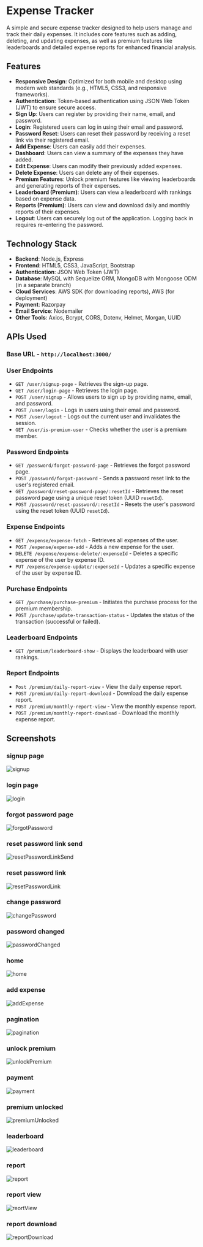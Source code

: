 # Expense Tracker

A simple and secure expense tracker designed to help users manage and track their daily expenses. It includes core features such as adding, deleting, and updating expenses, as well as premium features like leaderboards and detailed expense reports for enhanced financial analysis.

## Features

- **Responsive Design**: Optimized for both mobile and desktop using modern web standards (e.g., HTML5, CSS3, and responsive frameworks).
- **Authentication**: Token-based authentication using JSON Web Token (JWT) to ensure secure access.
- **Sign Up**: Users can register by providing their name, email, and password.
- **Login**: Registered users can log in using their email and password.
- **Password Reset**: Users can reset their password by receiving a reset link via their registered email.
- **Add Expense**: Users can easily add their expenses.
- **Dashboard**: Users can view a summary of the expenses they have added.
- **Edit Expense**: Users can modify their previously added expenses.
- **Delete Expense**: Users can delete any of their expenses.
- **Premium Features**: Unlock premium features like viewing leaderboards and generating reports of their expenses.
- **Leaderboard (Premium)**: Users can view a leaderboard with rankings based on expense data.
- **Reports (Premium)**: Users can view and download daily and monthly reports of their expenses.
- **Logout**: Users can securely log out of the application. Logging back in requires re-entering the password.


## Technology Stack

- **Backend**: Node.js, Express
- **Frontend**: HTML5, CSS3, JavaScript, Bootstrap
- **Authentication**: JSON Web Token (JWT)
- **Database**: MySQL with Sequelize ORM, MongoDB with Mongoose ODM (in a separate branch)
- **Cloud Services**: AWS SDK (for downloading reports), AWS (for deployment)
- **Payment**: Razorpay
- **Email Service**: Nodemailer
- **Other Tools**: Axios, Bcrypt, CORS, Dotenv, Helmet, Morgan, UUID

## APIs Used

### Base URL - `http://localhost:3000/`

### User Endpoints

- `GET /user/signup-page` - Retrieves the sign-up page.
- `GET /user/login-page` - Retrieves the login page.
- `POST /user/signup` - Allows users to sign up by providing name, email, and password.
- `POST /user/login` - Logs in users using their email and password.
- `POST /user/logout` - Logs out the current user and invalidates the session.
- `GET /user/is-premium-user` - Checks whether the user is a premium member.

### Password Endpoints

- `GET /password/forgot-password-page` - Retrieves the forgot password page.
- `POST /password/forgot-password` - Sends a password reset link to the user's registered email.
- `GET /password/reset-password-page/:resetId` - Retrieves the reset password page using a unique reset token (UUID `resetId`).
- `POST /password/reset-password/:resetId` - Resets the user's password using the reset token (UUID `resetId`).

### Expense Endpoints

- `GET /expense/expense-fetch` - Retrieves all expenses of the user.
- `POST /expense/expense-add` - Adds a new expense for the user.
- `DELETE /expense/expense-delete/:expenseId` - Deletes a specific expense of the user by expense ID.
- `PUT /expense/expense-update/:expenseId` - Updates a specific expense of the user by expense ID.

### Purchase Endpoints

- `GET /purchase/purchase-premium` - Initiates the purchase process for the premium membership.
- `POST /purchase/update-transaction-status` - Updates the status of the transaction (successful or failed).

### Leaderboard Endpoints

- `GET /premium/leaderboard-show` - Displays the leaderboard with user rankings.

### Report Endpoints

- `Post /premium/daily-report-view` - View the daily expense report.
- `POST /premium/daily-report-download` - Download the daily expense report.
- `POST /premium/monthly-report-view` - View the monthly expense report.
- `POST /premium/monthly-report-download` - Download the monthly expense report.

## Screenshots

### signup page
![signup](/screenshots/01-signup.png)

### login page
![login](/screenshots/02-login.png)

### forgot password page
![forgotPassword](/screenshots/03-forgotPassword.png)

### reset password link send
![resetPasswordLinkSend](/screenshots/04-resetPasswordLinkSend.png)

### reset password link 
![resetPasswordLink](/screenshots/05-resetPasswordLink.png)

### change password 
![changePassword](/screenshots/06-changePassword.png)

### password changed
![passwordChanged](/screenshots/07-passwordChanged.png)

### home
![home](/screenshots/08-home.png)

### add expense
![addExpense](/screenshots/09-addExpense.png)

### pagination
![pagination](/screenshots/10-pagination.png)

### unlock premium
![unlockPremium](/screenshots/11-unlockPremium.png)

### payment
![payment](/screenshots/12-payment.png)

### premium unlocked
![premiumUnlocked](/screenshots/13-premiumUnlocked.png)

### leaderboard
![leaderboard](/screenshots/14-leaderboard.png)

### report
![report](/screenshots/15-report.png)

### report view
![reortView](/screenshots/16-reportView.png)

### report download
![reportDownload](/screenshots/17-reportDownload.png)